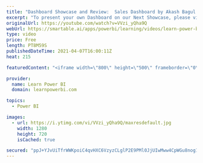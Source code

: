 ```yaml
---
title: "Dashboard Showcase and Review:  Sales Dashboard by Akash Bagul ★BONUS★"
excerpt: "To present your own Dashboard on our Next Showcase, please visit 👉 https://www.learnpowerbi.com/dashboard  ================================\r 👉 FREE Power BI Step-by-Step Tutorial http://web.learnpowerbi.com/tutorial\r 👉 Download Accompanying PBIX Files for Video at https://web.learnpowerbi.com/download/"
originalUrl: https://youtube.com/watch?v=VVzi_yQha9Q
webUrl: https://smartable.ai/apps/powerbi/learning/videos/learn-power-bi-dashboard-showcase-and-review-sales-dashboard-by-akash-bagul-bonus/
type: video
price: Free
length: PT8M59S
publishedDateTime: 2021-04-07T16:00:11Z
heat: 215

featuredContent: "<iframe width=\"800\" height=\"500\" frameborder=\"0\" src=\"https://www.youtube.com/embed/VVzi_yQha9Q\" allow=\"accelerometer; autoplay; encrypted-media; gyroscope; picture-in-picture\" allowfullscreen></iframe>"

provider:
  name: Learn Power BI
  domain: learnpowerbi.com

topics:
  - Power BI

images:
  - url: https://i.ytimg.com/vi/VVzi_yQha9Q/maxresdefault.jpg
    width: 1280
    height: 720
    isCached: true

secured: "ppJ+YJvUiTfrWWKpoiC4qvHXC6VzyzCLglP2E9PMl0JjUIwMww4CpWGu8nog1qtc0qjUcz5hUu/tBPs03YYAkJrvXyOp5OZagWJmwBIiWvrmA2MZCdrgqUdHmCLFHO+K4Xgos9rZX3u2ryV6ysXER6mSmWztJXtSTtcY9KY/dYh+lwqWbIGWg1PCdd88q89LaX/+WOQcR6tVBWjIVMDPzhG0BJNdWs+ISdpbcaJbBG6KWpatrJva0XPaTWxg/OagoWY7BJ+HMRyMxLjwTVxcgC9ceuC14WTA7o59zGhgUCoxIEitXVG4x6ouCsXsLvadK14CHAlErnx1Ed9zKiKecJ82V/wNQ5KKzxIYp728AViKaD3v3n8C+mhLFuuQJEIFf3fpPuS8m3ZfwxtrWCzSrBJ0DFgsKZPkBIwsVtl0M98=;LXK89h+8URaEzCJFXWHhnQ=="
---
```


